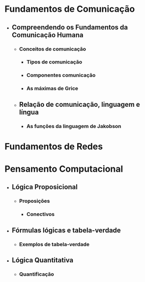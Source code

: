 
# **Fundamentos de Comunicação**
- ## **Compreendendo os Fundamentos da Comunicação Humana**
    - ### Conceitos de comunicação
        - ### Tipos de comunicação
        - ### Componentes comunicação
        - ### As máximas de Grice
    - ## Relação de comunicação, linguagem e língua 
        - ### As funções da linguagem de Jakobson

# **Fundamentos de Redes**


# **Pensamento Computacional**
- ## **Lógica Proposicional**
    - ### Proposições
        - ### Conectivos
- ## Fórmulas lógicas e tabela-verdade
    - ### Exemplos de tabela-verdade

- ## **Lógica Quantitativa**
    - ### Quantificação
